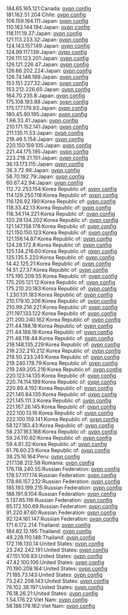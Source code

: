 184.65.165.121:Canada: [ovpn config](vpn/184_65_165_121.ovpn)  
181.162.51.204:Chile: [ovpn config](vpn/181_162_51_204.ovpn)  
106.159.164.111:Japan: [ovpn config](vpn/106_159_164_111.ovpn)  
110.163.144.194:Japan: [ovpn config](vpn/110_163_144_194.ovpn)  
118.111.19.37:Japan: [ovpn config](vpn/118_111_19_37.ovpn)  
121.113.233.32:Japan: [ovpn config](vpn/121_113_233_32.ovpn)  
124.143.157.149:Japan: [ovpn config](vpn/124_143_157_149.ovpn)  
124.99.117.139:Japan: [ovpn config](vpn/124_99_117_139.ovpn)  
126.111.123.201:Japan: [ovpn config](vpn/126_111_123_201.ovpn)  
126.121.226.47:Japan: [ovpn config](vpn/126_121_226_47.ovpn)  
126.66.202.224:Japan: [ovpn config](vpn/126_66_202_224.ovpn)  
126.74.146.189:Japan: [ovpn config](vpn/126_74_146_189.ovpn)  
153.151.227.32:Japan: [ovpn config](vpn/153_151_227_32.ovpn)  
153.212.226.65:Japan: [ovpn config](vpn/153_212_226_65.ovpn)  
164.70.235.8:Japan: [ovpn config](vpn/164_70_235_8.ovpn)  
175.108.193.88:Japan: [ovpn config](vpn/175_108_193_88.ovpn)  
175.177.179.93:Japan: [ovpn config](vpn/175_177_179_93.ovpn)  
180.45.90.195:Japan: [ovpn config](vpn/180_45_90_195.ovpn)  
1.66.33.41:Japan: [ovpn config](vpn/1_66_33_41.ovpn)  
210.171.152.141:Japan: [ovpn config](vpn/210_171_152_141.ovpn)  
211.135.11.53:Japan: [ovpn config](vpn/211_135_11_53.ovpn)  
218.46.5.154:Japan: [ovpn config](vpn/218_46_5_154.ovpn)  
220.150.159.105:Japan: [ovpn config](vpn/220_150_159_105.ovpn)  
221.44.175.195:Japan: [ovpn config](vpn/221_44_175_195.ovpn)  
223.218.21.151:Japan: [ovpn config](vpn/223_218_21_151.ovpn)  
36.13.173.115:Japan: [ovpn config](vpn/36_13_173_115.ovpn)  
36.3.72.98:Japan: [ovpn config](vpn/36_3_72_98.ovpn)  
58.70.192.79:Japan: [ovpn config](vpn/58_70_192_79.ovpn)  
60.67.42.94:Japan: [ovpn config](vpn/60_67_42_94.ovpn)  
112.72.253.154:Korea Republic of: [ovpn config](vpn/112_72_253_154.ovpn)  
114.129.250.118:Korea Republic of: [ovpn config](vpn/114_129_250_118.ovpn)  
116.126.92.190:Korea Republic of: [ovpn config](vpn/116_126_92_190.ovpn)  
118.33.42.13:Korea Republic of: [ovpn config](vpn/118_33_42_13.ovpn)  
118.34.114.221:Korea Republic of: [ovpn config](vpn/118_34_114_221.ovpn)  
120.29.134.202:Korea Republic of: [ovpn config](vpn/120_29_134_202.ovpn)  
121.147.158.178:Korea Republic of: [ovpn config](vpn/121_147_158_178.ovpn)  
121.150.150.123:Korea Republic of: [ovpn config](vpn/121_150_150_123.ovpn)  
121.156.14.87:Korea Republic of: [ovpn config](vpn/121_156_14_87.ovpn)  
124.28.172.8:Korea Republic of: [ovpn config](vpn/124_28_172_8.ovpn)  
125.134.216.60:Korea Republic of: [ovpn config](vpn/125_134_216_60.ovpn)  
125.135.5.220:Korea Republic of: [ovpn config](vpn/125_135_5_220.ovpn)  
14.42.125.21:Korea Republic of: [ovpn config](vpn/14_42_125_21.ovpn)  
14.51.27.37:Korea Republic of: [ovpn config](vpn/14_51_27_37.ovpn)  
175.195.209.55:Korea Republic of: [ovpn config](vpn/175_195_209_55.ovpn)  
175.205.121.12:Korea Republic of: [ovpn config](vpn/175_205_121_12.ovpn)  
175.210.20.183:Korea Republic of: [ovpn config](vpn/175_210_20_183.ovpn)  
1.230.131.183:Korea Republic of: [ovpn config](vpn/1_230_131_183.ovpn)  
210.179.10.206:Korea Republic of: [ovpn config](vpn/210_179_10_206.ovpn)  
210.99.216.221:Korea Republic of: [ovpn config](vpn/210_99_216_221.ovpn)  
211.197.133.122:Korea Republic of: [ovpn config](vpn/211_197_133_122.ovpn)  
211.200.240.162:Korea Republic of: [ovpn config](vpn/211_200_240_162.ovpn)  
211.44.188.18:Korea Republic of: [ovpn config](vpn/211_44_188_18.ovpn)  
211.44.188.18:Korea Republic of: [ovpn config](vpn/211_44_188_18.ovpn)  
211.48.118.44:Korea Republic of: [ovpn config](vpn/211_48_118_44.ovpn)  
218.148.135.229:Korea Republic of: [ovpn config](vpn/218_148_135_229.ovpn)  
218.232.210.212:Korea Republic of: [ovpn config](vpn/218_232_210_212.ovpn)  
218.50.233.245:Korea Republic of: [ovpn config](vpn/218_50_233_245.ovpn)  
219.240.178.79:Korea Republic of: [ovpn config](vpn/219_240_178_79.ovpn)  
219.249.205.216:Korea Republic of: [ovpn config](vpn/219_249_205_216.ovpn)  
220.123.14.135:Korea Republic of: [ovpn config](vpn/220_123_14_135.ovpn)  
220.74.114.199:Korea Republic of: [ovpn config](vpn/220_74_114_199.ovpn)  
220.89.4.192:Korea Republic of: [ovpn config](vpn/220_89_4_192.ovpn)  
221.140.84.135:Korea Republic of: [ovpn config](vpn/221_140_84_135.ovpn)  
221.145.111.3:Korea Republic of: [ovpn config](vpn/221_145_111_3.ovpn)  
221.167.26.145:Korea Republic of: [ovpn config](vpn/221_167_26_145.ovpn)  
222.100.13.16:Korea Republic of: [ovpn config](vpn/222_100_13_16.ovpn)  
222.100.159.141:Korea Republic of: [ovpn config](vpn/222_100_159_141.ovpn)  
58.127.183.43:Korea Republic of: [ovpn config](vpn/58_127_183_43.ovpn)  
58.237.163.188:Korea Republic of: [ovpn config](vpn/58_237_163_188.ovpn)  
59.24.110.62:Korea Republic of: [ovpn config](vpn/59_24_110_62.ovpn)  
59.4.61.32:Korea Republic of: [ovpn config](vpn/59_4_61_32.ovpn)  
61.76.60.23:Korea Republic of: [ovpn config](vpn/61_76_60_23.ovpn)  
38.25.16.164:Peru: [ovpn config](vpn/38_25_16_164.ovpn)  
217.138.212.58:Romania: [ovpn config](vpn/217_138_212_58.ovpn)  
176.118.240.55:Russian Federation: [ovpn config](vpn/176_118_240_55.ovpn)  
178.57.117.174:Russian Federation: [ovpn config](vpn/178_57_117_174.ovpn)  
178.66.157.232:Russian Federation: [ovpn config](vpn/178_66_157_232.ovpn)  
185.193.199.215:Russian Federation: [ovpn config](vpn/185_193_199_215.ovpn)  
188.191.9.104:Russian Federation: [ovpn config](vpn/188_191_9_104.ovpn)  
5.137.85.116:Russian Federation: [ovpn config](vpn/5_137_85_116.ovpn)  
85.172.100.69:Russian Federation: [ovpn config](vpn/85_172_100_69.ovpn)  
91.220.87.60:Russian Federation: [ovpn config](vpn/91_220_87_60.ovpn)  
92.124.161.147:Russian Federation: [ovpn config](vpn/92_124_161_147.ovpn)  
171.6.172.214:Thailand: [ovpn config](vpn/171_6_172_214.ovpn)  
184.82.12.195:Thailand: [ovpn config](vpn/184_82_12_195.ovpn)  
49.228.110.148:Thailand: [ovpn config](vpn/49_228_110_148.ovpn)  
172.116.130.14:United States: [ovpn config](vpn/172_116_130_14.ovpn)  
23.242.242.191:United States: [ovpn config](vpn/23_242_242_191.ovpn)  
47.151.109.83:United States: [ovpn config](vpn/47_151_109_83.ovpn)  
47.42.100.106:United States: [ovpn config](vpn/47_42_100_106.ovpn)  
70.190.209.164:United States: [ovpn config](vpn/70_190_209_164.ovpn)  
71.185.73.143:United States: [ovpn config](vpn/71_185_73_143.ovpn)  
73.242.208.143:United States: [ovpn config](vpn/73_242_208_143.ovpn)  
76.102.38.197:United States: [ovpn config](vpn/76_102_38_197.ovpn)  
76.18.26.21:United States: [ovpn config](vpn/76_18_26_21.ovpn)  
1.54.176.22:Viet Nam: [ovpn config](vpn/1_54_176_22.ovpn)  
58.186.176.162:Viet Nam: [ovpn config](vpn/58_186_176_162.ovpn)  

